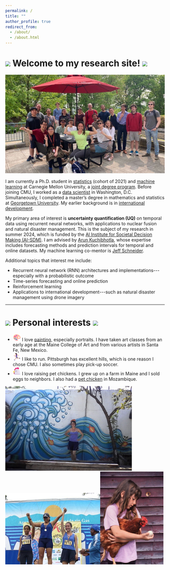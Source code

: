```yaml
---
permalink: /
title: ""
author_profile: true
redirect_from: 
  - /about/
  - /about.html
---
```



<!-- Google tag (gtag.js) -->
<script async src="https://www.googletagmanager.com/gtag/js?id=G-DFNFSM90G3"></script>
<script>
  window.dataLayer = window.dataLayer || [];
  function gtag(){dataLayer.push(arguments);}
  gtag('js', new Date());

  gtag('config', 'G-DFNFSM90G3');
</script>

<img src="/images/favicon.ico" width="25"> Welcome to my research site! <img src="/images/favicon.ico" width="25">
======

![CMU colleagues](/images/CMU_patio1.jpg)

I am currently a Ph.D. student in [statistics](https://www.cmu.edu/dietrich/statistics-datascience/index.html) (cohort of 2021) and [machine learning](https://www.ml.cmu.edu/) at Carnegie Mellon University, a [joint degree program](https://www.cmu.edu/dietrich/statistics-datascience/academics/phd/statistics-machine-learning/index.html). Before joining CMU, I worked as a [data scientist](/cv/) in Washington, D.C. Simultaneously, I completed a master’s degree in mathematics and statistics at [Georgetown University](https://mathstat.georgetown.edu/graduate/). My earlier background is in [international development](/cv/).


My primary area of interest is **uncertainty quantification (UQ)** on temporal data using recurrent neural networks, with applications to nuclear fusion and natural disaster management. This is the subject of my research in summer 2024, which is funded by the [AI Institute for Societal Decision Making (AI-SDM)](https://www.cmu.edu/ai-sdm/index.html). I am advised by [Arun Kuchibhotla](https://arun-kuchibhotla.github.io/), whose expertise includes forecasting methods and prediction intervals for temporal and online datasets. My machine learning co-mentor is [Jeff Schneider](https://www.ri.cmu.edu/ri-faculty/jeff-schneider/).

Additional topics that interest me include:

* Recurrent neural network (RNN) architectures and implementations---especially with a probabilistic outcome
* Time-series forecasting and online prediction
* Reinforcement learning
* Applications to international development---such as natural disaster management using drone imagery


---


<img src="/images/favicon.ico" width="25"> Personal interests <img src="/images/favicon.ico" width="25">
======

* <img src="/images/paint1.png" width="25"> I love [painting](https://www.instagram.com/selina.carter.art), especially portraits. I have taken art classes from an early age at the Maine College of Art and from various artists in Santa Fe, New Mexico.
* <img src="/images/girlrun.png" width="25"> I like to run. Pittsburgh has excellent hills, which is one reason I chose CMU. I also sometimes play pick-up soccer.
* <img src="/images/chicken.png" width="25"> I love raising pet chickens. I grew up on a farm in Maine and I sold eggs to neighbors. I also had a [pet chicken](https://www.youtube.com/watch?v=nvbMS_YSOF0) in Mozambique.



<img src="/images/mural_moz.jpg" width="400" title="Mural I did in Island of Mozambique"><img src="/images/run_ecuador.jpg" width="300" title="Run (10K I think) in Guayaquil, Ecuador"><img src="/images/me_chicken.png" width="200" title="Me (age 7?) and a pet hen in Maine">